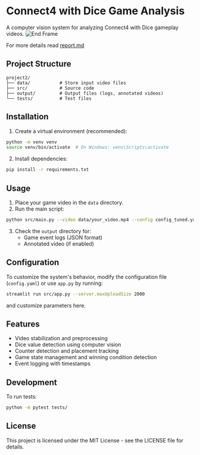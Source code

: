 # Connect4 with Dice Game Analysis

A computer vision system for analyzing Connect4 with Dice gameplay videos.
![End Frame](<End Frame hard.png>)

For more details read [report.md](<report.md>)

## Project Structure

```
project2/
├── data/           # Store input video files
├── src/            # Source code
├── output/         # Output files (logs, annotated videos)
└── tests/          # Test files
```

## Installation

1. Create a virtual environment (recommended):
```bash
python -m venv venv
source venv/bin/activate  # On Windows: venv\Scripts\activate
```

2. Install dependencies:
```bash
pip install -r requirements.txt
```

## Usage

1. Place your game video in the `data` directory.
2. Run the main script:
```bash
python src/main.py --video data/your_video.mp4 --config config_tuned.yaml
```

3. Check the `output` directory for:
   - Game event logs (JSON format)
   - Annotated video (if enabled)

## Configuration

To customize the system's behavior, modify the configuration file (`config.yaml`) or use `app.py` by running:
```bash
streamlit run src/app.py --server.maxUploadSize 2000
```  
and customize parameters here.

## Features

- Video stabilization and preprocessing
- Dice value detection using computer vision
- Counter detection and placement tracking
- Game state management and winning condition detection
- Event logging with timestamps

## Development

To run tests:
```bash
python -m pytest tests/
```

## License

This project is licensed under the MIT License - see the LICENSE file for details.

